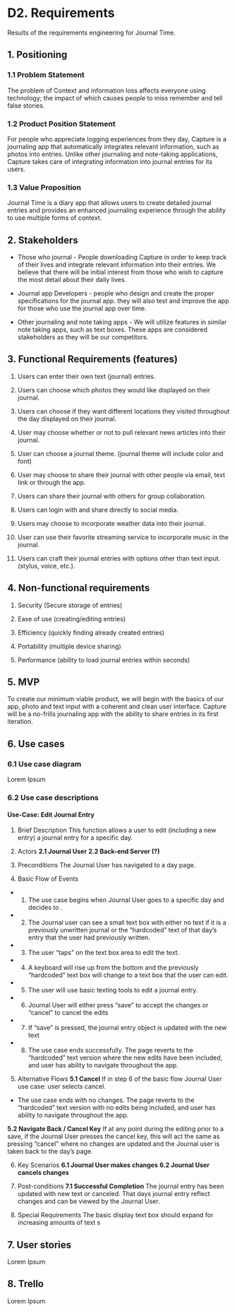 # D2. Requirements

Results of the requirements engineering for Journal Time.

## 1. Positioning

### 1.1 Problem Statement

The problem of Context and information loss affects everyone using technology; the impact of which causes people to miss remember and tell false stories.

### 1.2 Product Position Statement

For people who appreciate logging experiences from they day, Capture is a journaling app that automatically integrates relevant information, such as photos into entries. Unlike other journaling and note-taking applications, Capture takes care of integrating information into journal entries for its users.

### 1.3 Value Proposition

Journal Time is a diary app that allows users to create detailed journal entries and provides an enhanced journaling experience through the ability to use multiple forms of context.

## 2. Stakeholders

* Those who journal - People downloading Capture in order to keep track of their lives and integrate relevant information into their entries.  We believe that there will be initial interest from those who wish to capture the most detail about their daily lives.

* Journal app Developers - people who design and create the proper specifications for the journal app. they will also test and improve the app for those who use the journal app over time.

* Other journaling and note taking apps - We will utilize features in similar note taking apps, such as text boxes. These apps are considered stakeholders as they will be our competitors.


## 3. Functional Requirements (features)

1. Users can enter their own text (journal) entries.

2. Users can choose which photos they would like displayed on their journal.

3. Users can choose if they want different locations they visited throughout the day displayed on their journal.

4. User may choose whether or not to pull relevant news articles into their journal.

5. User can choose a journal theme. (journal theme will include color and font)

6. User may choose to share their journal with other people via email, text link or through the app.

7. Users can share their journal with others for group collaboration.

8. Users can login with and share directly to social media.

9. Users may choose to incorporate weather data into their journal.

10. User can use their favorite streaming service to incorporate music in the journal.

11. Users can craft their journal entries with options other than text input. (stylus, voice, etc.).

## 4. Non-functional requirements

1. Security (Secure storage of entries)

2. Ease of use (creating/editing entries)

3. Efficiency (quickly finding already created entries)

4. Portability (multiple device sharing)

5. Performance (ability to load journal entries within seconds)

## 5. MVP

To create our minimum viable product, we will begin with the basics of our app, photo and text input with a coherent and clean user interface.  Capture will be a no-frills journaling app with the ability to share entries in its first iteration.

## 6. Use cases

### 6.1 Use case diagram

Lorem Ipsum

### 6.2 Use case descriptions

#### Use-Case: Edit Journal Entry

1.	Brief Description
This function allows a user to edit (including a new entry) a journal entry for a
specific day.

2.	Actors
**2.1	Journal User**
**2.2	Back-end Server (?)**

3.	Preconditions
The Journal User has navigated to a day page.

4.	Basic Flow of Events
*	1.  The use case begins when Journal User goes to a specific day and decides to .
* 2.  The Journal user can see a small text box with either no text if it is a previously unwritten journal or the “hardcoded” text of that day’s entry that the user had previously written.
* 3.	The user “taps” on the text box area to edit the text.
* 4.	A keyboard will rise up from the bottom and the previously “hardcoded” text box will change to a text box that the user can edit.
* 5.	The user will use basic texting tools to edit a journal entry.
* 6.	Journal User will either press “save” to accept the changes or “cancel” to cancel the edits
* 7.	If “save” is pressed, the journal entry object is updated with the new text
* 8.	The use case ends successfully.  The page reverts to the “hardcoded” text version where the new edits have been included, and user has ability to navigate throughout the app.  

5.	Alternative Flows
**5.1	Cancel**
If in step 6 of the basic flow Journal User use case: user selects cancel.
* The use case ends with no changes.  The page reverts to the “hardcoded” text version with no edits being included, and user has ability to navigate throughout the app.  

**5.2	Navigate Back / Cancel Key**
If at any point during the editing prior to a save, if the Journal User presses the cancel key, this will act the same as pressing “cancel” where no changes are updated and the Journal user is taken back to the day’s page.

6.	Key Scenarios
**6.1	Journal User makes changes**
**6.2	Journal User cancels changes**

7.	Post-conditions
**7.1	Successful Completion**
The journal entry has been updated with new text or canceled.  That days journal entry reflect changes and can be viewed by the Journal User.

8.	Special Requirements
The basic display text box should expand for increasing amounts of text
s


## 7. User stories

Lorem Ipsum

## 8. Trello

Lorem Ipsum
